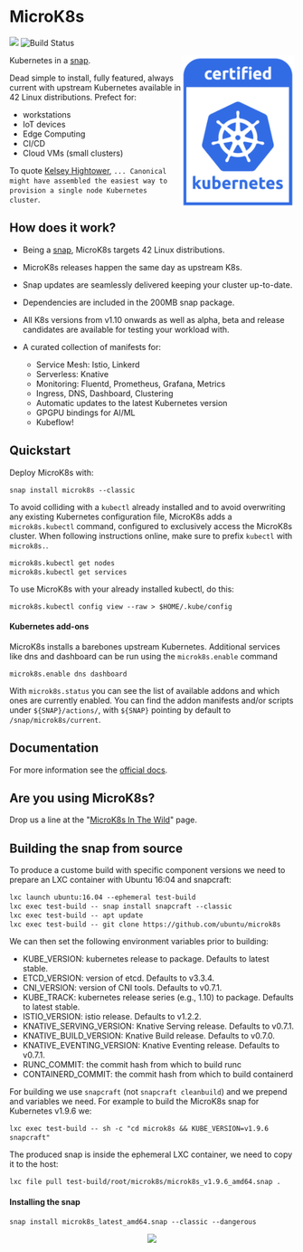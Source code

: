 # MicroK8s

![](https://img.shields.io/badge/Kubernetes-1.15-326de6.svg) ![Build Status](https://travis-ci.org/ubuntu/microk8s.svg?branch=master)

<img src="/docs/images/certified_kubernetes_color-222x300.png" align="right" width="200px">Kubernetes in a [snap](https://snapcraft.io/).

Dead simple to install, fully featured, always current with upstream Kubernetes available in 42 Linux distributions. Prefect for:

- workstations
- IoT devices
- Edge Computing
- CI/CD
- Cloud VMs (small clusters)

To quote [Kelsey Hightower](https://twitter.com/kelseyhightower/status/1120834594138406912), `... Canonical might have assembled the easiest way to provision a single node Kubernetes cluster`.

## How does it work?

- Being a [snap](https://snapcraft.io/microk8s), MicroK8s targets 42 Linux distributions.

- MicroK8s releases happen the same day as upstream K8s.

- Snap updates are seamlessly delivered keeping your cluster up-to-date.

- Dependencies are included in the 200MB snap package.

- All K8s versions from v1.10 onwards as well as alpha, beta and release candidates are available for testing your workload with.

- A curated collection of manifests for:
  - Service Mesh:  Istio, Linkerd
  - Serverless: Knative
  - Monitoring: Fluentd, Prometheus, Grafana, Metrics
  - Ingress, DNS, Dashboard, Clustering
  - Automatic updates to the latest Kubernetes version
  - GPGPU bindings for AI/ML
  - Kubeflow!

## Quickstart

Deploy MicroK8s with:

```
snap install microk8s --classic
```

To avoid colliding with a `kubectl` already installed and to avoid overwriting any existing Kubernetes configuration file, MicroK8s adds a `microk8s.kubectl` command, configured to exclusively access the MicroK8s cluster. When following instructions online, make sure to prefix `kubectl` with `microk8s.`.

```
microk8s.kubectl get nodes
microk8s.kubectl get services
```

To use MicroK8s with your already installed kubectl, do this:

```
microk8s.kubectl config view --raw > $HOME/.kube/config
```

#### Kubernetes add-ons

MicroK8s installs a barebones upstream Kubernetes. Additional services like dns and dashboard can be run using the `microk8s.enable` command

```
microk8s.enable dns dashboard
```


With `microk8s.status` you can see the list of available addons and which ones are currently enabled. You can find the addon manifests and/or scripts under `${SNAP}/actions/`, with `${SNAP}` pointing by default to `/snap/microk8s/current`.

## Documentation

For more information see the [official docs](https://microk8s.io/docs/).


## Are you using MicroK8s?

Drop us a line at the "[MicroK8s In The Wild](docs/community.md)" page.


## Building the snap from source

To produce a custome build with specific component versions we need to prepare an LXC container with Ubuntu 16:04 and snapcraft:
```
lxc launch ubuntu:16.04 --ephemeral test-build
lxc exec test-build -- snap install snapcraft --classic
lxc exec test-build -- apt update
lxc exec test-build -- git clone https://github.com/ubuntu/microk8s
```

We can then set the following environment variables prior to building:
 - KUBE_VERSION: kubernetes release to package. Defaults to latest stable.
 - ETCD_VERSION: version of etcd. Defaults to v3.3.4.
 - CNI_VERSION: version of CNI tools. Defaults to v0.7.1.
 - KUBE_TRACK: kubernetes release series (e.g., 1.10) to package. Defaults to latest stable.
 - ISTIO_VERSION: istio release. Defaults to v1.2.2.
 - KNATIVE_SERVING_VERSION: Knative Serving release. Defaults to v0.7.1.
 - KNATIVE_BUILD_VERSION: Knative Build release. Defaults to v0.7.0.
 - KNATIVE_EVENTING_VERSION: Knative Eventing release. Defaults to v0.7.1.
 - RUNC_COMMIT: the commit hash from which to build runc
 - CONTAINERD_COMMIT: the commit hash from which to build containerd

For building we use `snapcraft` (not `snapcraft cleanbuild`) and we prepend and variables we need. For example to build the MicroK8s snap for Kubernetes v1.9.6 we:
```
lxc exec test-build -- sh -c "cd microk8s && KUBE_VERSION=v1.9.6 snapcraft"
```

The produced snap is inside the ephemeral LXC container, we need to copy it to the host:
```
lxc file pull test-build/root/microk8s/microk8s_v1.9.6_amd64.snap .
```

#### Installing the snap
```
snap install microk8s_latest_amd64.snap --classic --dangerous
```

<p align="center">
  <img src="https://assets.ubuntu.com/v1/9309d097-MicroK8s_SnapStore_icon.svg" width="150px">
</p>
